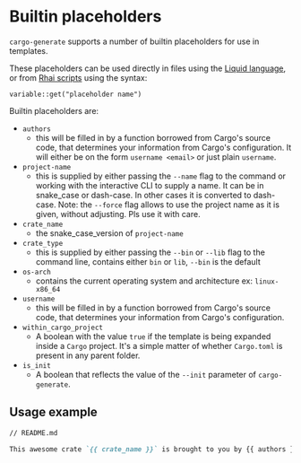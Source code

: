 # Builtin placeholders

`cargo-generate` supports a number of builtin placeholders for use in templates.

These placeholders can be used directly in files using the [Liquid language][liquid], or from
[Rhai scripts][rhai] using the syntax:

```rhai
variable::get("placeholder name")
````

Builtin placeholders are:

* `authors`
    * this will be filled in by a function borrowed from Cargo's source code, that determines your information from
      Cargo's configuration. It will either be on the form `username <email>` or just plain `username`.
* `project-name`
    * this is supplied by either passing the `--name` flag to the command or working with the interactive CLI to supply
      a name. It can be in snake_case or dash-case. In other cases it is
      converted to dash-case.
      Note: the `--force` flag allows to use the project name as it is given, without adjusting. Pls use it with care.
* `crate_name`
    * the snake_case_version of `project-name`
* `crate_type`
    * this is supplied by either passing the `--bin` or `--lib` flag to the command line, contains either `bin`
      or `lib`, `--bin` is the default
* `os-arch`
    * contains the current operating system and architecture ex: `linux-x86_64`
* `username`
    * this will be filled in by a function borrowed from Cargo's source code, that determines your information from
      Cargo's
      configuration.
* `within_cargo_project`
    * A boolean with the value `true` if the template is being expanded inside a `Cargo` project. It's
      a simple matter of whether `Cargo.toml` is present in any parent folder.
* `is_init`
    * A boolean that reflects the value of the `--init` parameter of `cargo-generate`.

## Usage example

```markdown
// README.md

This awesome crate `{{ crate_name }}` is brought to you by {{ authors }}.
```

[liquid]: https://shopify.github.io/liquid

[Rhai]: https://rhai.rs/book/
